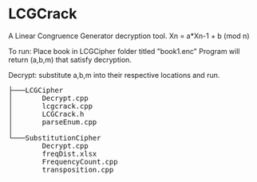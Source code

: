LCGCrack
========

A Linear Congruence Generator decryption tool. 
Xn = a*Xn-1 + b (mod n)

To run: Place book in LCGCipher folder titled "book1.enc"
Program will return (a,b,m) that satisfy decryption.

Decrypt: substitute a,b,m into their respective locations and run.

<pre>
├───LCGCipher
│       Decrypt.cpp
│       lcgcrack.cpp
│       LCGCrack.h
│       parseEnum.cpp
│
└───SubstitutionCipher
        Decrypt.cpp
        freqDist.xlsx
        FrequencyCount.cpp
        transposition.cpp
</pre>
